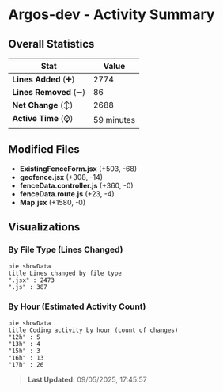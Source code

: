 # Argos-dev - Activity Summary 

## Overall Statistics

| Stat                   | Value                                                             |
| ---------------------- | ----------------------------------------------------------------- |
| **Lines Added** (➕)   | 2774                                          |
| **Lines Removed** (➖) | 86                                        |
| **Net Change** (↕)    | 2688                |
| **Active Time** (⌚)   | 59 minutes |


## Modified Files
- **ExistingFenceForm.jsx** (+503, -68)
- **geofence.jsx** (+308, -14)
- **fenceData.controller.js** (+360, -0)
- **fenceData.route.js** (+23, -4)
- **Map.jsx** (+1580, -0)

## Visualizations

### By File Type (Lines Changed)

```mermaid
pie showData
title Lines changed by file type
".jsx" : 2473
".js" : 387
```

### By Hour (Estimated Activity Count)

```mermaid
pie showData
title Coding activity by hour (count of changes)
"12h" : 5
"13h" : 4
"15h" : 3
"16h" : 13
"17h" : 26
```


> **Last Updated:** 09/05/2025, 17:45:57